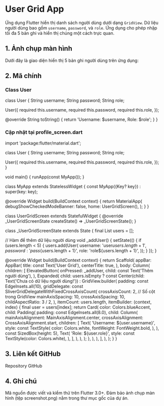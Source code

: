 # User Grid App

Ứng dụng Flutter hiển thị danh sách người dùng dưới dạng `GridView`. Dữ liệu người dùng bao gồm `username`, `password`, và `role`. Ứng dụng cho phép nhập tối đa 5 bản ghi và hiển thị chúng một cách trực quan.

## 1. Ảnh chụp màn hình

Dưới đây là giao diện hiển thị 5 bản ghi người dùng trên ứng dụng:

## 2. Mã chính

### Class User

class User {
  String username;
  String password;
  String role;

  User({
    required this.username,
    required this.password,
    required this.role,
  });

  @override
  String toString() {
    return 'Username: $username, Role: $role';
  }
}

### Cập nhật tại profile_screen.dart

import 'package:flutter/material.dart';

class User {
  String username;
  String password;
  String role;

  User({
    required this.username,
    required this.password,
    required this.role,
  });
}

void main() {
  runApp(const MyApp());
}

class MyApp extends StatelessWidget {
  const MyApp({Key? key}) : super(key: key);

  @override
  Widget build(BuildContext context) {
    return MaterialApp(
      debugShowCheckedModeBanner: false,
      home: UserGridScreen(),
    );
  }
}

class UserGridScreen extends StatefulWidget {
  @override
  _UserGridScreenState createState() => _UserGridScreenState();
}

class _UserGridScreenState extends State<UserGridScreen> {
  final List<User> users = [];

  // Hàm để thêm dữ liệu người dùng
  void _addUser() {
    setState(() {
      if (users.length < 5) {
        users.add(User(
          username: 'user${users.length + 1}',
          password: 'pass${users.length + 1}',
          role: 'role${users.length + 1}',
        ));
      }
    });
  }

  @override
  Widget build(BuildContext context) {
    return Scaffold(
      appBar: AppBar(
        title: const Text('User Grid'),
        centerTitle: true,
      ),
      body: Column(
        children: [
          ElevatedButton(
            onPressed: _addUser,
            child: const Text('Thêm người dùng'),
          ),
          Expanded(
            child: users.isEmpty
                ? const Center(child: Text('Chưa có dữ liệu người dùng!'))
                : GridView.builder(
                    padding: const EdgeInsets.all(10),
                    gridDelegate: const SliverGridDelegateWithFixedCrossAxisCount(
                      crossAxisCount: 2, // Số cột trong GridView
                      mainAxisSpacing: 10,
                      crossAxisSpacing: 10,
                      childAspectRatio: 3 / 2,
                    ),
                    itemCount: users.length,
                    itemBuilder: (context, index) {
                      final user = users[index];
                      return Card(
                        color: Colors.blueAccent,
                        child: Padding(
                          padding: const EdgeInsets.all(8.0),
                          child: Column(
                            mainAxisAlignment: MainAxisAlignment.center,
                            crossAxisAlignment: CrossAxisAlignment.start,
                            children: [
                              Text(
                                'Username: ${user.username}',
                                style: const TextStyle(
                                  color: Colors.white,
                                  fontWeight: FontWeight.bold,
                                ),
                              ),
                              const SizedBox(height: 5),
                              Text(
                                'Role: ${user.role}',
                                style: const TextStyle(color: Colors.white),
                              ),
                            ],
                          ),
                        ),
                      );
                    },
                  ),
          ),
        ],
      ),
    );
  }
}


## 3. Liên kết GitHub

Repository GitHub

## 4. Ghi chú

Mã nguồn được viết và kiểm thử trên Flutter 3.0+.
Đảm bảo ảnh chụp màn hình (tệp screenshot.png) nằm trong thư mục gốc của dự án.
